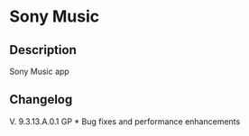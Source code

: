 # Sony Music
## Description
Sony Music app
## Changelog
V. 9.3.13.A.0.1 GP
    * Bug fixes and performance enhancements
